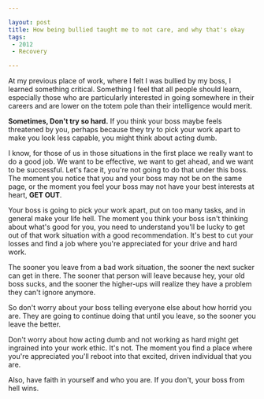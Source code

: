 ```yaml
---

layout: post
title: How being bullied taught me to not care, and why that's okay
tags: 
 - 2012
 - Recovery

---
```


At my previous place of work, where I felt I was bullied by my boss, I learned something critical.  Something I feel that all people should learn, especially those who are particularly interested in going somewhere in their careers and are lower on the totem pole than their intelligence would merit.  

**Sometimes, Don't try so hard.**  If you think your boss maybe feels threatened by you, perhaps because they try to pick your work apart to make you look less capable, you might think about acting dumb. 

I know, for those of us in those situations in the first place we really want to do a good job.  We want to be effective, we want to get ahead, and we want to be successful.  Let's face it, you're not going to do that under this boss.  The moment you notice that you and your boss may not be on the same page, or the moment you feel your boss may not have your best interests at heart, **GET OUT**.

Your boss is going to pick your work apart, put on too many tasks, and in general make your life hell.  The moment you think your boss isn't thinking about what's good for you, you need to understand you'll be lucky to get out of that work situation with a good recommendation.  It's best to cut your losses and find a job where you're appreciated for your drive and hard work.

The sooner you leave from a bad work situation, the sooner the next sucker can get in there.  The sooner that person will leave because hey, your old boss sucks, and the sooner the higher-ups will realize they have a problem they can't ignore anymore.  

So don't worry about your boss telling everyone else about how horrid you are.  They are going to continue doing that until you leave, so the sooner you leave the better.  

Don't worry about how acting dumb and not working as hard might get ingrained into your work ethic.  It's not.  The moment you find a place where you're appreciated you'll reboot into that excited, driven individual that you are.

Also, have faith in yourself and who you are.  If you don't, your boss from hell wins.